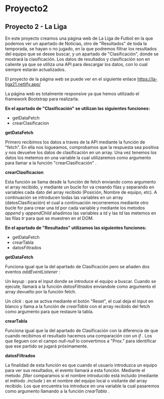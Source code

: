 # Proyecto2
## Proyecto 2 - La Liga

En este proyecto creamos una página web de La Liga de Futbol en la que podemos ver un apartado de Noticias, otro de "Resultados" de toda la temporada, se hayan o no jugado, en la que podremos filtrar los resultados del equipo que se desee buscar, y un apartado de "Clasificación", donde se mostrará la clasificación. Los datos de resultados y clasificación son en caliente ya que se utiliza una API para descargar los datos, con lo cual siempre estarán actualizados.

El proyecto de la página web se puede ver en el siguiente enlace https://la-liga21.netlify.app/

La página web es totalmente responsive ya que hemos utilizado el framework Bootstrap para realizarla.

__En el apartado de "Clasificación" se utilizan las siguientes funciones:__
* getDataFetch
* crearClasificacion

**getDataFetch**

Primero recibimos los datos a traves de la API mediante la función de "fetch". En ella nos logueamos, comprobamos que la respuesta sea positiva y nos devuelve los datos de clasificación en un array. Una vez tenemos los datos los metemos en una variable la cual utilizaremos como argumento para llamar a la función "crearClasificación" .

**crearClasificacion**

Esta función se llama desde la función de fetch enviando como argumento el array recibido, y mediante un bucle for va creando filas y separando en variables cada dato del array recibido (Posición, Nombre de equipo, etc). A continuación se introducen todas las variables en un array (datosClasificación) el cual a continuación recorreremos mediante otro bucle for para crear una *td* por cada variable y mediante los metodos *append* y *appendChild* añadimos las variables a *td* y las *td* las metemos en las filas *tr* para que se muestren en el DOM.


__En el apartado de "Resultados" utilizamos las siguientes funciones:__
* getDataFetch
* crearTabla
* datosFiltrados

**getDataFetch**

Funciona igual que la del apartado de Clasificación pero se añaden dos eventos *addEventListener* :

Un *keyup* : para el input donde se introduce el equipo a buscar. Cuando se ejecute, llamará a la función *datosFiltrados* enviandole como argumento el array devuelto por la función fetch.

Un *click* : que se activa mediante el botón "Reset", el cual deja el input en blanco y llama a la función de *crearTabla* con el array recibido del fetch como argumento para que restaure la tabla.

**crearTabla**

Funciona igual que la del apartado de Clasificación con la diferencia de que cuando recibimos el resultado hacemos una comparación con un *if* . Los que lleguen con el campo *null-null* lo convertimos a "Prox." para identificar que ese partido se jugará próximamente.

**datosFiltrados**

La finalidad de esta función es que cuando el usuario introduzca un equipo para ver sus resultados, el evento llamará a esta función. 
Mediante el metodo *.filter* comparamos si el nombre introducido está incluido (mediante el método *.include* ) en el nombre del equipo local o visitante del array recibido. Los que encuentra los introduce en una variable la cual pasaremos como argumento llamando a la función *crearTabla* .









